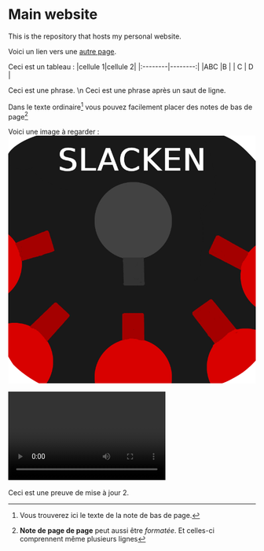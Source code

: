 # Main website
This is the repository that hosts my personal website.

Voici un lien vers une [autre page](./another-page.md).

Ceci est un tableau :
|cellule 1|cellule 2|
|:--------|--------:|
|ABC      |B        |
|    C    |    D    |

Ceci est une phrase. \n Ceci est une phrase après un saut de ligne.

Dans le texte ordinaire[^1] vous pouvez facilement placer des notes de bas de page[^2]

Voici une image à regarder : 
[![](./Images/Slacken_1.png)](./another-page.html)

<video width="320" height="180" controls>
  <source src="./Videos/TrailerRock'n'Fall.mp4" type="video/mp4">
</video>

Ceci est une preuve de mise à jour 2.

[^1]: Vous trouverez ici le texte de la note de bas de page.
 [^2]: **Note de page de page** peut aussi être *formatée*.
Et celles-ci comprennent même plusieurs lignes
